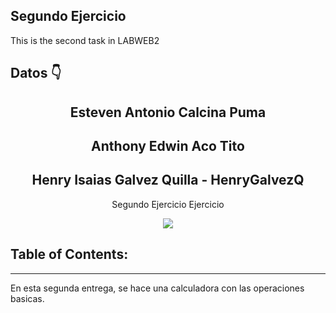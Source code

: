## Segundo Ejercicio
This is the second task in LABWEB2
## Datos  👇



<h2 align = "center"> Esteven Antonio Calcina Puma </h2>
<h2 align = "center"> Anthony Edwin Aco Tito </h2>
<h2 align = "center"> Henry Isaias Galvez Quilla - HenryGalvezQ</h2>
<p align = "center"> Segundo Ejercicio Ejercicio</p>
<p align = "center"> <img src = "https://cdn-icons.flaticon.com/png/512/842/premium/842590.png?token=exp=1651121584~hmac=2dff40a4120ce351a72eab261019c06d" /> </p>

## Table of Contents:
---
En esta segunda entrega, se hace una calculadora con las operaciones basicas.
